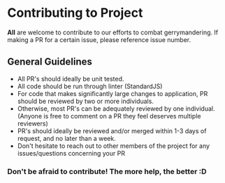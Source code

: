 # Contributing to Project
**All** are welcome to contribute to our efforts to combat gerrymandering. If making a PR for a certain issue, please reference issue number.

## General Guidelines
- All PR's should ideally be unit tested.
- All code should be run through linter (StandardJS)
- For code that makes significantly large changes to application, PR should be reviewed by two or more individuals.
- Otherwise, most PR's can be adequately reviewed by one individual. (Anyone is free to comment on a PR they feel deserves multiple reviewers)
- PR's should ideally be reviewed and/or merged within 1-3 days of request, and no later than a week.
- Don't hesitate to reach out to other members of the project for any issues/questions concerning your PR

### Don't be afraid to contribute! The more help, the better :D
